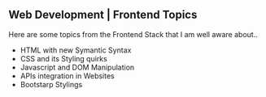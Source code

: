 <h2>Web Development | Frontend Topics</h2>
<p>Here are some topics from the Frontend Stack that I am well aware about..</p>
<ul>
<li>HTML with new Symantic Syntax</li>
<li>CSS and its Styling quirks</li>
<li>Javascript and DOM Manipulation</li>
<li>APIs integration in Websites</li>
<li>Bootstarp Stylings</li>
</ul>
